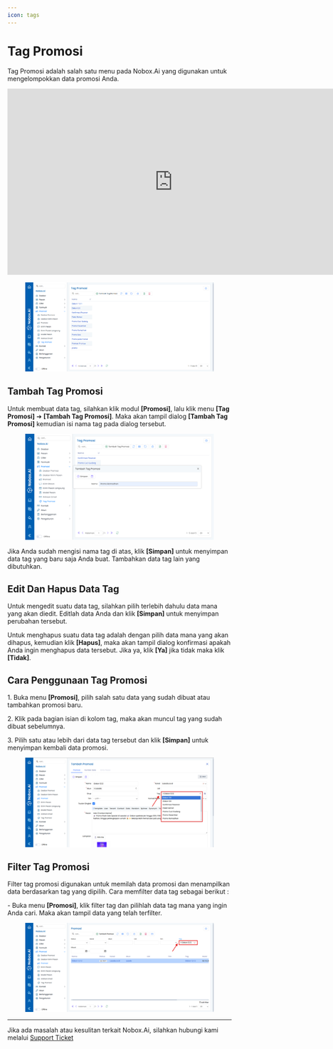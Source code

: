```yaml
---
icon: tags
---
```


# Tag Promosi

Tag Promosi adalah salah satu menu pada Nobox.Ai yang digunakan untuk mengelompokkan data promosi Anda.

<iframe width="742" height="418" src="https://www.youtube.com/embed/fxNrtG_VTjk/" title="01. Instalasi NoBox Desktop" frameborder="0" allow="accelerometer; autoplay; clipboard-write; encrypted-media; gyroscope; picture-in-picture; web-share" referrerpolicy="strict-origin-when-cross-origin" allowfullscreen></iframe>

<figure><img src="../../.gitbook/assets/Tag Promosi.png" alt=""><figcaption></figcaption></figure>

## **Tambah Tag Promosi**

Untuk membuat data tag, silahkan klik modul **\[Promosi]**, lalu klik menu **\[Tag Promosi]** ➔ **\[Tambah Tag Promosi]**. Maka akan tampil dialog **\[Tambah Tag Promosi]** kemudian isi nama tag pada dialog tersebut.

<figure><img src="../../.gitbook/assets/Tambah Tag Promosi.png" alt=""><figcaption></figcaption></figure>

Jika Anda sudah mengisi nama tag di atas, klik **\[Simpan]** untuk menyimpan data tag yang baru saja Anda buat. Tambahkan data tag lain yang dibutuhkan.

## **Edit Dan Hapus Data Tag**

Untuk mengedit suatu data tag, silahkan pilih terlebih dahulu data mana yang akan diedit. Editlah data Anda dan klik **\[Simpan]** untuk menyimpan perubahan tersebut.

Untuk menghapus suatu data tag adalah dengan pilih data mana yang akan dihapus, kemudian klik **\[Hapus]**, maka akan tampil dialog konfirmasi apakah Anda ingin menghapus data tersebut. Jika ya, klik **\[Ya]** jika tidak maka klik **\[Tidak]**.

## **Cara Penggunaan Tag Promosi**

1\. Buka menu **\[Promosi]**, pilih salah satu data yang sudah dibuat atau tambahkan promosi baru.

2\. Klik pada bagian isian di kolom tag, maka akan muncul tag yang sudah dibuat sebelumnya.

3\. Pilih satu atau lebih dari data tag tersebut dan klik **\[Simpan]** untuk menyimpan kembali data promosi.

<figure><img src="../../.gitbook/assets/Penggunaan Tag Promosi.png" alt=""><figcaption></figcaption></figure>

## **Filter Tag Promosi**

Filter tag promosi digunakan untuk memilah data promosi dan menampilkan data berdasarkan tag yang dipilih. Cara memfilter data tag sebagai berikut :

\- Buka menu **\[Promosi]**, klik filter tag dan pilihlah data tag mana yang ingin Anda cari. Maka akan tampil data yang telah terfilter.

<figure><img src="../../.gitbook/assets/Filter Tag Promosi.png" alt=""><figcaption></figcaption></figure>

---

Jika ada masalah atau kesulitan terkait Nobox.Ai, silahkan hubungi kami melalui [Support Ticket](https://crm.nobox.ai/clients/tickets)
